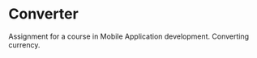 Converter
=========

Assignment for a course in Mobile Application development. Converting currency.

